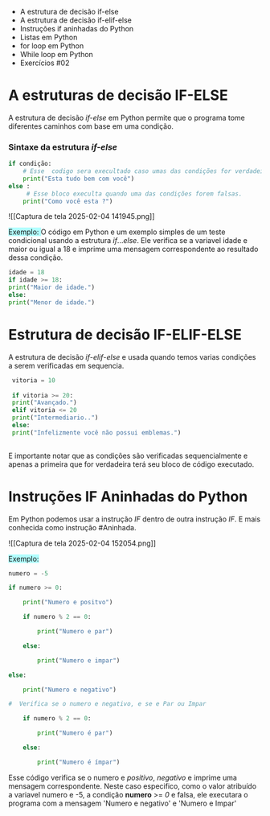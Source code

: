 * A estrutura de decisão if-else 
* A estrutura de decisão if-elif-else 
* Instruções if aninhadas do Python 
* Listas em Python 
* for loop em Python 
* While loop em Python 
* Exercícios #02


# A estruturas de decisão IF-ELSE
A estrutura de decisão *if-else* em Python permite que o programa tome diferentes caminhos com base em uma condição.
### Sintaxe da estrutura *if-else* 
```Python 
if condição: 
    # Esse  codigo sera execultado caso umas das condições for verdadeira.
    print("Esta tudo bem com você")
else :
     # Esse bloco execulta quando uma das condições forem falsas.
    print("Como você esta ?")
```

![[Captura de tela 2025-02-04 141945.png]]

<span style="background:#b1ffff">Exemplo: </span> 
O código em Python e um exemplo simples de um teste condicional usando a estrutura *if*...*else*. Ele verifica se a variavel idade e maior ou igual a 18 e imprime uma mensagem correspondente ao resultado dessa condição.
```Python
idade = 18
if idade >= 18:
print("Maior de idade.")
else:
print("Menor de idade.")
```

# Estrutura de decisão IF-ELIF-ELSE
A estrutura de decisão *if*-*elif*-*else* e usada quando temos varias condições a serem verificadas em sequencia.
```Python
 vitoria = 10 
 
 if vitoria >= 20:
 print("Avançado.")
 elif vitoria <= 20
 print("Intermediario..")
 else:
 print("Infelizmente você não possui emblemas.")
 
```
E importante notar que as condições são verificadas sequencialmente e apenas a primeira que for verdadeira terá seu bloco de código executado. 

# Instruções IF Aninhadas do Python
Em Python podemos usar a instrução *IF* dentro de outra instrução *IF*. E mais conhecida como instrução #Aninhada.

![[Captura de tela 2025-02-04 152054.png]]

<span style="background:#b1ffff">Exemplo: </span>

```Python
numero = -5

if numero >= 0:

    print("Numero e positvo")

    if numero % 2 == 0:

        print("Numero e par")

    else:

        print("Numero e impar")

else:

    print("Numero e negativo")

#  Verifica se o numero e negativo, e se e Par ou Impar

    if numero % 2 == 0:

        print("Numero é par")

    else:

        print("Numero é ímpar")
```

Esse código verifica se o numero e *positivo*, *negativo* e imprime uma mensagem correspondente.
Neste caso especifico, como o valor atribuído a variavel numero e -5, a condição **numero** >= *0* e falsa, ele executara o programa com a mensagem 'Numero e negativo' e 'Numero e Impar'